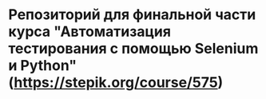 # Репозиторий для финальной части курса "Автоматизация тестирования с помощью Selenium и Python" (https://stepik.org/course/575)

